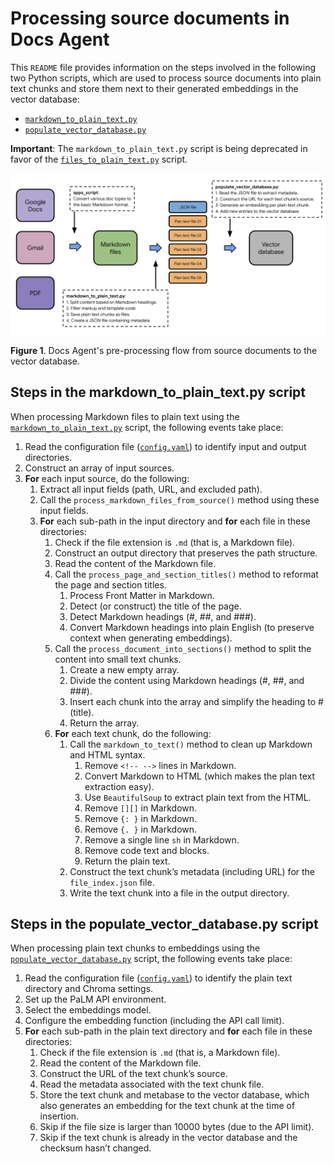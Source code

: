 # Processing source documents in Docs Agent

This `README` file provides information on the steps involved in the following two Python scripts,
which are used to process source documents into plain text chunks and store them next to their
generated embeddings in the vector database:

- [`markdown_to_plain_text.py`][markdown-to-plain-text]
- [`populate_vector_database.py`][populate-vector-database]

**Important**: The `markdown_to_plain_text.py` script is being deprecated in
favor of the [`files_to_plain_text.py`][files-to-plain-text] script.

![Docs Agent pre-processing flow](../../docs/images/docs-agent-pre-processing-01.png)

**Figure 1**. Docs Agent's pre-processing flow from source documents to the vector database.

## Steps in the markdown_to_plain_text.py script

When processing Markdown files to plain text using the
[`markdown_to_plain_text.py`][markdown-to-plain-text] script, the following events take place:

1. Read the configuration file ([`config.yaml`][config-yaml]) to identify input and output
   directories.
1. Construct an array of input sources.
1. **For** each input source, do the following:
   1. Extract all input fields (path, URL, and excluded path).
   1. Call the `process_markdown_files_from_source()` method using these input fields.
   1. **For** each sub-path in the input directory and **for** each file in these directories:
      1. Check if the file extension is `.md` (that is, a Markdown file).
      1. Construct an output directory that preserves the path structure.
      1. Read the content of the Markdown file.
      1. Call the `process_page_and_section_titles()` method to reformat the page and section
         titles.
         1. Process Front Matter in Markdown.
         1. Detect (or construct) the title of the page.
         1. Detect Markdown headings (#, ##, and ###).
         1. Convert Markdown headings into plain English (to preserve context when generating
            embeddings).
      1. Call the `process_document_into_sections()` method to split the content into small
         text chunks.
         1. Create a new empty array.
         1. Divide the content using Markdown headings (#, ##, and ###).
         1. Insert each chunk into the array and simplify the heading to # (title).
         1. Return the array.
      1. **For** each text chunk, do the following:
         1. Call the `markdown_to_text()` method to clean up Markdown and HTML syntax.
            1. Remove `<!-- -->` lines in Markdown.
            1. Convert Markdown to HTML (which makes the plan text extraction easy).
            1. Use `BeautifulSoup` to extract plain text from the HTML.
            1. Remove `[][]` in Markdown.
            1. Remove `{: }` in Markdown.
            1. Remove `{. }` in Markdown.
            1. Remove a single line `sh` in Markdown.
            1. Remove code text and blocks.
            1. Return the plain text.
         1. Construct the text chunk’s metadata (including URL) for the `file_index.json` file.
         1. Write the text chunk into a file in the output directory.

## Steps in the populate_vector_database.py script

When processing plain text chunks to embeddings using the
[`populate_vector_database.py`][populate-vector-database] script, the following events take place:

1. Read the configuration file ([`config.yaml`][config-yaml]) to identify the plain text directory
   and Chroma settings.
1. Set up the PaLM API environment.
1. Select the embeddings model.
1. Configure the embedding function (including the API call limit).
1. **For** each sub-path in the plain text directory and **for** each file in these directories:
   1. Check if the file extension is `.md` (that is, a Markdown file).
   1. Read the content of the Markdown file.
   1. Construct the URL of the text chunk’s source.
   1. Read the metadata associated with the text chunk file.
   1. Store the text chunk and metabase to the vector database, which also generates an embedding
      for the text chunk at the time of insertion.
   1. Skip if the file size is larger than 10000 bytes (due to the API limit).
   1. Skip if the text chunk is already in the vector database and the checksum hasn’t changed.

<!-- Reference links -->

[markdown-to-plain-text]: markdown_to_plain_text.py
[files-to-plain-text]: files_to_plain_text.py
[populate-vector-database]: populate_vector_database.py
[config-yaml]: ../../config.yaml
